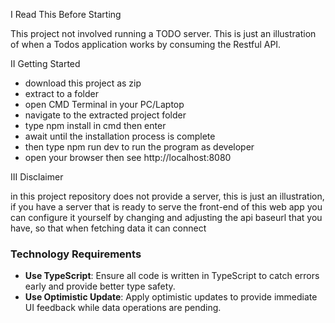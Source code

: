 I Read This Before Starting

This project not involved running a TODO server. This is just an illustration of when a Todos application works by consuming the Restful API.

II Getting Started
- download this project as zip
- extract to a folder
- open CMD Terminal in your PC/Laptop
- navigate to the extracted project folder
- type npm install in cmd then enter
- await until the installation process is complete
- then type npm run dev to run the program as developer
- open your browser then see http://localhost:8080

III Disclaimer

in this project repository does not provide a server, this is just an illustration, if you have a server that is ready to serve the front-end of this web app you can configure it yourself by changing and adjusting the api baseurl that you have, so that when fetching data it can connect

### Technology Requirements

- **Use TypeScript**: Ensure all code is written in TypeScript to catch errors early and provide better type safety.
- **Use Optimistic Update**: Apply optimistic updates to provide immediate UI feedback while data operations are pending.
